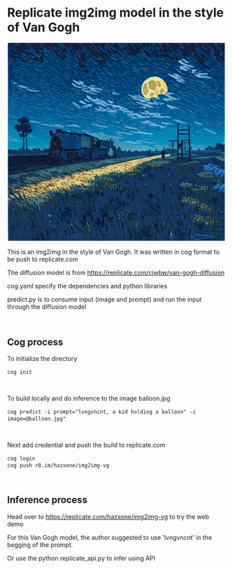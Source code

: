 # Replicate img2img model in the style of Van Gogh

![Screenshot](VG-train.png)

This is an img2img in the style of Van Gogh.
It was written in cog format to be push to replicate.com

The diffusion model is from https://replicate.com/cjwbw/van-gogh-diffusion

cog.yaml specify the dependencies and python libraries

predict.py is to consume input (image and prompt) and run the input through the diffusion model

&nbsp;

## Cog process

To initialize the directory
```
cog init
```
&nbsp;

To build locally and do inference to the image balloon.jpg
```
cog predict -i prompt="lvngvncnt, a kid holding a balloon" -i image=@balloon.jpg"
```
&nbsp;

Next add credential and push the build to replicate.com
```
cog login
cog push r8.im/hazxone/img2img-vg
```


&nbsp;

## Inference process

Head over to https://replicate.com/hazxone/img2img-vg to try the web demo

For this Van Gogh model, the author suggested to use 'lvngvncnt' in the begging of the prompt.

Or use the python replicate_api.py to infer using API
